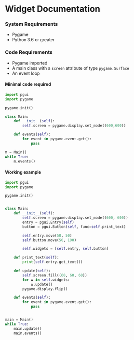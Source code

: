 # Widget Documentation

### System Requirements

* Pygame
* Python 3.6 or greater

### Code Requirements

* Pygame imported
* A main class with a `screen` attribute of type `pygame.Surface`
* An event loop

#### Minimal code required
```python
import pgui
import pygame

pygame.init()

class Main:
	def __init__(self):
		self.screen = pygame.display.set_mode((600,600))

	def events(self):
		for event in pygame.event.get():
			pass

m = Main()
while True:
	m.events()
```


#### Working example
```python
import pgui
import pygame

pygame.init()


class Main:
	def __init__(self):
		self.screen = pygame.display.set_mode((600, 600))
		entry = pgui.Entry(self)
		button = pgui.Button(self, func=self.print_text)

		self.entry.move(50, 50)
		self.button.move(50, 100)

		self.widgets = [self.entry, self.button]

	def print_text(self):
		print(self.entry.get_text())

	def update(self):
		self.screen.fill((60, 60, 60))
		for w in self.widgets:
			w.update()
		pygame.display.flip()

	def events(self):
		for event in pygame.event.get():
			pass


main = Main()
while True:
	main.update()
	main.events()
```
